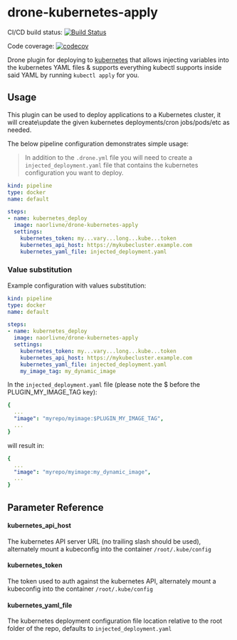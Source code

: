 # drone-kubernetes-apply

CI/CD build status: [![Build Status](https://cloud.drone.io/api/badges/naorlivne/drone-kubernetes-apply/status.svg)](https://cloud.drone.io/naorlivne/drone-kubernetes-apply)

Code coverage: [![codecov](https://codecov.io/gh/naorlivne/drone-kubernetes-apply/branch/master/graph/badge.svg)](https://codecov.io/gh/naorlivne/drone-kubernetes-apply)

Drone plugin for deploying to [kubernetes](https://kubernetes.io/) that allows injecting variables into the kubernetes YAML files & supports everything kubectl supports inside said YAML by running `kubectl apply` for you.

## Usage

This plugin can be used to deploy applications to a Kubernetes cluster, it will create\update the given kubernetes deployments/cron jobs/pods/etc as needed.

The below pipeline configuration demonstrates simple usage:

> In addition to the `.drone.yml` file you will need to create a `injected_deployment.yaml` file that contains the kubernetes configuration you want to deploy.

```yaml
kind: pipeline
type: docker
name: default

steps:
- name: kubernetes_deploy
  image: naorlivne/drone-kubernetes-apply
  settings:
    kubernetes_token: my...vary...long...kube...token
    kubernetes_api_host: https://mykubecluster.example.com
    kubernetes_yaml_file: injected_deployment.yaml
```

### Value substitution

Example configuration with values substitution:
```yaml
kind: pipeline
type: docker
name: default

steps:
- name: kubernetes_deploy
  image: naorlivne/drone-kubernetes-apply
  settings:
    kubernetes_token: my...vary...long...kube...token
    kubernetes_api_host: https://mykubecluster.example.com
    kubernetes_yaml_file: injected_deployment.yaml
    my_image_tag: my_dynamic_image
```

In the `injected_deployment.yaml` file (please note the $ before the PLUGIN_MY_IMAGE_TAG key):

```yaml
{
  ...
  "image": "myrepo/myimage:$PLUGIN_MY_IMAGE_TAG",
  ...
}
```

will result in:

```yaml
{
  ...
  "image": "myrepo/myimage:my_dynamic_image",
  ...
}
```

## Parameter Reference

#### kubernetes_api_host

The kubernetes API server URL (no trailing slash should be used), alternately mount a kubeconfig into the container `/root/.kube/config`

#### kubernetes_token

The token used to auth against the kubernetes API, alternately mount a kubeconfig into the container `/root/.kube/config`

#### kubernetes_yaml_file

The kubernetes deployment configuration file location relative to the root folder of the repo, defaults to `injected_deployment.yaml`
